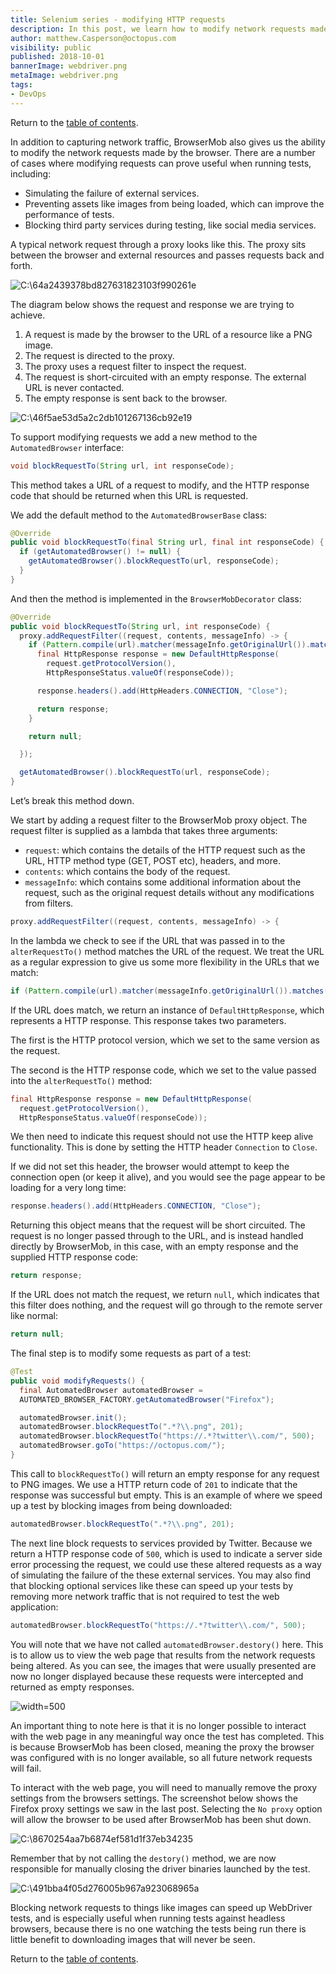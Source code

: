 ```yaml
---
title: Selenium series - modifying HTTP requests
description: In this post, we learn how to modify network requests made through BrowserStack.
author: matthew.Casperson@octopus.com
visibility: public
published: 2018-10-01
bannerImage: webdriver.png
metaImage: webdriver.png
tags:
- DevOps
---
```


Return to the [table of contents](../0-toc/webdriver-toc.md).

In addition to capturing network traffic, BrowserMob also gives us the ability to modify the network requests made by the browser. There are a number of cases where modifying requests can prove useful when running tests, including: 

- Simulating the failure of external services.
- Preventing assets like images from being loaded, which can improve the performance of tests.
- Blocking third party services during testing, like social media services.

A typical network request through a proxy looks like this. The proxy sits between the browser and external resources and passes requests back and forth.

![C:\\64a2439378bd827631823103f990261e](image1.png "width=500")

The diagram below shows the request and response we are trying to achieve.

1.  A request is made by the browser to the URL of a resource like a PNG image.
2.  The request is directed to the proxy.
3.  The proxy uses a request filter to inspect the request.
4.  The request is short-circuited with an empty response. The external URL is never contacted.
5.  The empty response is sent back to the browser.

![C:\\46f5ae53d5a2c2db101267136cb92e19](image2.png "width=500")

To support modifying requests we add a new method to the `AutomatedBrowser` interface:

```java
void blockRequestTo(String url, int responseCode);
```

This method takes a URL of a request to modify, and the HTTP response code that should be returned when this URL is requested.

We add the default method to the `AutomatedBrowserBase` class:

```java
@Override
public void blockRequestTo(final String url, final int responseCode) {
  if (getAutomatedBrowser() != null) {
    getAutomatedBrowser().blockRequestTo(url, responseCode);
  }
}
```

And then the method is implemented in the `BrowserMobDecorator` class:

```java
@Override
public void blockRequestTo(String url, int responseCode) {
  proxy.addRequestFilter((request, contents, messageInfo) -> {
    if (Pattern.compile(url).matcher(messageInfo.getOriginalUrl()).matches()) {
      final HttpResponse response = new DefaultHttpResponse(
        request.getProtocolVersion(),
        HttpResponseStatus.valueOf(responseCode));

      response.headers().add(HttpHeaders.CONNECTION, "Close");

      return response;
    }

    return null;

  });

  getAutomatedBrowser().blockRequestTo(url, responseCode);
}
```

Let’s break this method down.

We start by adding a request filter to the BrowserMob proxy object. The request filter is supplied as a lambda that takes three arguments:

- `request`: which contains the details of the HTTP request such as the URL, HTTP method type (GET, POST etc), headers, and more.
- `contents`: which contains the body of the request.
- `messageInfo`: which contains some additional information about the request, such as the original request details without any modifications from filters.

```java
proxy.addRequestFilter((request, contents, messageInfo) -> {
```

In the lambda we check to see if the URL that was passed in to the `alterRequestTo()` method matches the URL of the request. We treat the URL as a regular expression to give us some more flexibility in the URLs that we match:

```java
if (Pattern.compile(url).matcher(messageInfo.getOriginalUrl()).matches()) {
```

If the URL does match, we return an instance of `DefaultHttpResponse`, which represents a HTTP response. This response takes two parameters.

The first is the HTTP protocol version, which we set to the same version as the request.

The second is the HTTP response code, which we set to the value passed into the `alterRequestTo()` method:

```java
final HttpResponse response = new DefaultHttpResponse(
  request.getProtocolVersion(),
  HttpResponseStatus.valueOf(responseCode));
```

We then need to indicate this request should not use the HTTP keep alive functionality. This is done by setting the HTTP header `Connection` to `Close`.

If we did not set this header, the browser would attempt to keep the connection open (or keep it alive), and you would see the page appear to be loading for a very long time:

```java
response.headers().add(HttpHeaders.CONNECTION, "Close");
```

Returning this object means that the request will be short circuited. The request is no longer passed through to the URL, and is instead handled directly by BrowserMob, in this case, with an empty response and the supplied HTTP response code:

```java
return response;
```

If the URL does not match the request, we return `null`, which indicates that this filter does nothing, and the request will go through to the remote server like normal:

```java
return null;
```

The final step is to modify some requests as part of a test:

```java
@Test
public void modifyRequests() {
  final AutomatedBrowser automatedBrowser =
  AUTOMATED_BROWSER_FACTORY.getAutomatedBrowser("Firefox");

  automatedBrowser.init();
  automatedBrowser.blockRequestTo(".*?\\.png", 201);
  automatedBrowser.blockRequestTo("https://.*?twitter\\.com/", 500);
  automatedBrowser.goTo("https://octopus.com/");
}
```

This call to `blockRequestTo()` will return an empty response for any request to PNG images. We use a HTTP return code of `201` to indicate that the response was successful but empty. This is an example of where we speed up a test by blocking images from being downloaded:

```java
automatedBrowser.blockRequestTo(".*?\\.png", 201);
```

The next line block requests to services provided by Twitter. Because we return a HTTP response code of `500`, which is used to indicate a server side error processing the request, we could use these altered requests as a way of simulating the failure of the these external services. You may also find that blocking optional services like these can speed up your tests by removing more network traffic that is not required to test the web application:

```java
automatedBrowser.blockRequestTo("https://.*?twitter\\.com/", 500);
```

You will note that we have not called `automatedBrowser.destory()` here. This is to allow us to view the web page that results from the network requests being altered. As you can see, the images that were usually presented are now no longer displayed because these requests were intercepted and returned as empty responses.

![](image3.png "width=500")

An important thing to note here is that it is no longer possible to interact with the web page in any meaningful way once the test has completed. This is because BrowserMob has been closed, meaning the proxy the browser was configured with is no longer available, so all future network requests will fail.

To interact with the web page, you will need to manually remove the proxy settings from the browsers settings. The screenshot below shows the Firefox proxy settings we saw in the last post. Selecting the `No proxy` option will allow the browser to be used after BrowserMob has been shut down.

![C:\\8670254aa7b6874ef581d1f37eb34235](image4.png "width=500")

Remember that by not calling the `destory()` method, we are now responsible for manually closing the driver binaries launched by the test.

![C:\\491bba4f05d276005b967a923068965a](image5.png "width=500")

Blocking network requests to things like images can speed up WebDriver tests, and is especially useful when running tests against headless browsers, because there is no one watching the tests being run there is little benefit to downloading images that will never be seen.

Return to the [table of contents](../0-toc/webdriver-toc.md).
